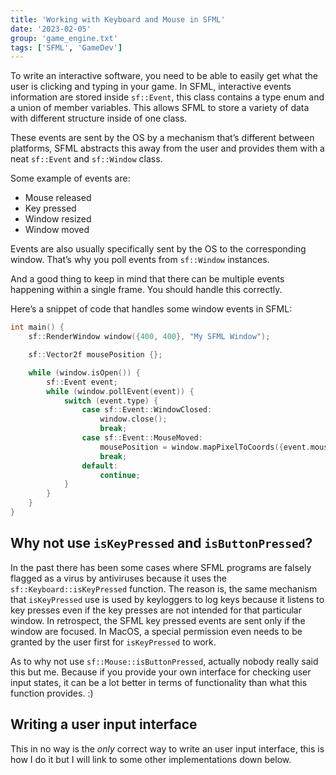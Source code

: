 ```yaml
---
title: 'Working with Keyboard and Mouse in SFML'
date: '2023-02-05'
group: 'game_engine.txt'
tags: ['SFML', 'GameDev']
---
```


To write an interactive software, you need to be able to easily get what the user is clicking and typing in your game. In SFML, interactive events information are stored inside `sf::Event`, this class contains a type enum and a union of member variables. This allows SFML to store a variety of data with different structure inside of one class.

These events are sent by the OS by a mechanism that’s different between platforms, SFML abstracts this away from the user and provides them with a neat `sf::Event` and `sf::Window` class.

Some example of events are:

- Mouse released
- Key pressed
- Window resized
- Window moved

Events are also usually specifically sent by the OS to the corresponding window. That’s why you poll events from `sf::Window` instances.

And a good thing to keep in mind that there can be multiple events happening within a single frame. You should handle this correctly.

Here’s a snippet of code that handles some window events in SFML:

```cpp
int main() {
	sf::RenderWindow window({400, 400}, "My SFML Window");

	sf::Vector2f mousePosition {};

	while (window.isOpen()) {
		sf::Event event;
		while (window.pollEvent(event)) {
			switch (event.type) {
				case sf::Event::WindowClosed:
					window.close();
					break;
				case sf::Event::MouseMoved:
					mousePosition = window.mapPixelToCoords({event.mouseMove.x, event.mouseMove.y});
					break;
				default:
					continue;
			}
		}
	}
}
```

## Why not use `isKeyPressed` and `isButtonPressed`?

In the past there has been some cases where SFML programs are falsely flagged as a virus by antiviruses because it uses the `sf::Keyboard::isKeyPressed` function. The reason is, the same mechanism that `isKeyPressed` use is used by keyloggers to log keys because it listens to key presses even if the key presses are not intended for that particular window. In retrospect, the SFML key pressed events are sent only if the window are focused. In MacOS, a special permission even needs to be granted by the user first for `isKeyPressed` to work.

As to why not use `sf::Mouse::isButtonPressed`, actually nobody really said this but me. Because if you provide your own interface for checking user input states, it can be a lot better in terms of functionality than what this function provides. :)

## Writing a user input interface

This in no way is the *only* correct way to write an user input interface, this is how I do it but I will link to some other implementations down below.
